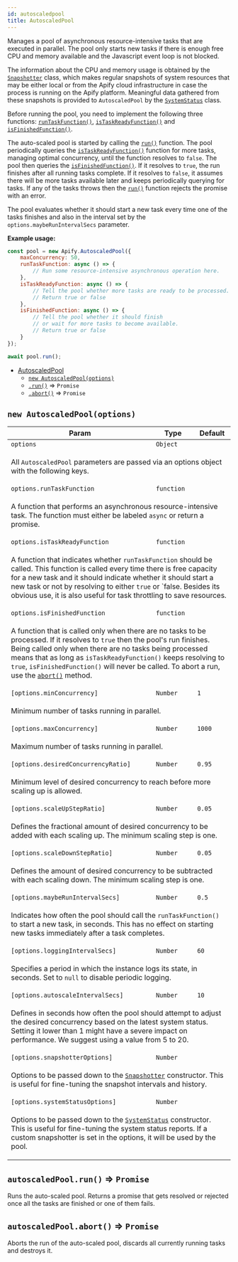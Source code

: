 ```yaml
---
id: autoscaledpool
title: AutoscaledPool
---
```

<a name="AutoscaledPool"></a>

Manages a pool of asynchronous resource-intensive tasks that are executed in parallel.
The pool only starts new tasks if there is enough free CPU and memory available
and the Javascript event loop is not blocked.

The information about the CPU and memory usage is obtained by the [`Snapshotter`](snapshotter) class,
which makes regular snapshots of system resources that may be either local
or from the Apify cloud infrastructure in case the process is running on the Apify platform.
Meaningful data gathered from these snapshots is provided to `AutoscaledPool` by the [`SystemStatus`](systemstatus) class.

Before running the pool, you need to implement the following three functions:
[`runTaskFunction()`](#new_AutoscaledPool_new),
[`isTaskReadyFunction()`](#new_AutoscaledPool_new) and
[`isFinishedFunction()`](#new_AutoscaledPool_new).

The auto-scaled pool is started by calling the [`run()`](#AutoscaledPool+run) function.
The pool periodically queries the [`isTaskReadyFunction()`](#new_AutoscaledPool_new) function
for more tasks, managing optimal concurrency, until the function resolves to `false`. The pool then queries
the [`isFinishedFunction()`](#new_AutoscaledPool_new). If it resolves to `true`, the run finishes after all running tasks complete.
If it resolves to `false`, it assumes there will be more tasks available later and keeps periodically querying for tasks.
If any of the tasks throws then the [`run()`](#AutoscaledPool+run) function rejects the promise with an error.

The pool evaluates whether it should start a new task every time one of the tasks finishes
and also in the interval set by the `options.maybeRunIntervalSecs` parameter.

**Example usage:**

```javascript
const pool = new Apify.AutoscaledPool({
    maxConcurrency: 50,
    runTaskFunction: async () => {
        // Run some resource-intensive asynchronous operation here.
    },
    isTaskReadyFunction: async () => {
        // Tell the pool whether more tasks are ready to be processed.
        // Return true or false
    },
    isFinishedFunction: async () => {
        // Tell the pool whether it should finish
        // or wait for more tasks to become available.
        // Return true or false
    }
});

await pool.run();
```


* [AutoscaledPool](autoscaledpool)
    * [`new AutoscaledPool(options)`](#new_AutoscaledPool_new)
    * [`.run()`](#AutoscaledPool+run) ⇒ <code>Promise</code>
    * [`.abort()`](#AutoscaledPool+abort) ⇒ <code>Promise</code>

<a name="new_AutoscaledPool_new"></a>

## `new AutoscaledPool(options)`
<table>
<thead>
<tr>
<th>Param</th><th>Type</th><th>Default</th>
</tr>
</thead>
<tbody>
<tr>
<td><code>options</code></td><td><code>Object</code></td><td></td>
</tr>
<tr>
<td colspan="3"><p>All <code>AutoscaledPool</code> parameters are passed
  via an options object with the following keys.</p>
</td></tr><tr>
<td><code>options.runTaskFunction</code></td><td><code>function</code></td><td></td>
</tr>
<tr>
<td colspan="3"><p>A function that performs an asynchronous resource-intensive task.
  The function must either be labeled <code>async</code> or return a promise.</p>
</td></tr><tr>
<td><code>options.isTaskReadyFunction</code></td><td><code>function</code></td><td></td>
</tr>
<tr>
<td colspan="3"><p>A function that indicates whether <code>runTaskFunction</code> should be called.
  This function is called every time there is free capacity for a new task and it should
  indicate whether it should start a new task or not by resolving to either <code>true</code> or `false.
  Besides its obvious use, it is also useful for task throttling to save resources.</p>
</td></tr><tr>
<td><code>options.isFinishedFunction</code></td><td><code>function</code></td><td></td>
</tr>
<tr>
<td colspan="3"><p>A function that is called only when there are no tasks to be processed.
  If it resolves to <code>true</code> then the pool&#39;s run finishes. Being called only
  when there are no tasks being processed means that as long as <code>isTaskReadyFunction()</code>
  keeps resolving to <code>true</code>, <code>isFinishedFunction()</code> will never be called.
  To abort a run, use the <a href="#AutoscaledPool+abort"><code>abort()</code></a> method.</p>
</td></tr><tr>
<td><code>[options.minConcurrency]</code></td><td><code>Number</code></td><td><code>1</code></td>
</tr>
<tr>
<td colspan="3"><p>Minimum number of tasks running in parallel.</p>
</td></tr><tr>
<td><code>[options.maxConcurrency]</code></td><td><code>Number</code></td><td><code>1000</code></td>
</tr>
<tr>
<td colspan="3"><p>Maximum number of tasks running in parallel.</p>
</td></tr><tr>
<td><code>[options.desiredConcurrencyRatio]</code></td><td><code>Number</code></td><td><code>0.95</code></td>
</tr>
<tr>
<td colspan="3"><p>Minimum level of desired concurrency to reach before more scaling up is allowed.</p>
</td></tr><tr>
<td><code>[options.scaleUpStepRatio]</code></td><td><code>Number</code></td><td><code>0.05</code></td>
</tr>
<tr>
<td colspan="3"><p>Defines the fractional amount of desired concurrency to be added with each scaling up.
  The minimum scaling step is one.</p>
</td></tr><tr>
<td><code>[options.scaleDownStepRatio]</code></td><td><code>Number</code></td><td><code>0.05</code></td>
</tr>
<tr>
<td colspan="3"><p>Defines the amount of desired concurrency to be subtracted with each scaling down.
  The minimum scaling step is one.</p>
</td></tr><tr>
<td><code>[options.maybeRunIntervalSecs]</code></td><td><code>Number</code></td><td><code>0.5</code></td>
</tr>
<tr>
<td colspan="3"><p>Indicates how often the pool should call the <code>runTaskFunction()</code> to start a new task, in seconds.
  This has no effect on starting new tasks immediately after a task completes.</p>
</td></tr><tr>
<td><code>[options.loggingIntervalSecs]</code></td><td><code>Number</code></td><td><code>60</code></td>
</tr>
<tr>
<td colspan="3"><p>Specifies a period in which the instance logs its state, in seconds.
  Set to <code>null</code> to disable periodic logging.</p>
</td></tr><tr>
<td><code>[options.autoscaleIntervalSecs]</code></td><td><code>Number</code></td><td><code>10</code></td>
</tr>
<tr>
<td colspan="3"><p>Defines in seconds how often the pool should attempt to adjust the desired concurrency
  based on the latest system status. Setting it lower than 1 might have a severe impact on performance.
  We suggest using a value from 5 to 20.</p>
</td></tr><tr>
<td><code>[options.snapshotterOptions]</code></td><td><code>Number</code></td><td></td>
</tr>
<tr>
<td colspan="3"><p>Options to be passed down to the <a href="snapshotter"><code>Snapshotter</code></a> constructor. This is useful for fine-tuning
  the snapshot intervals and history.</p>
</td></tr><tr>
<td><code>[options.systemStatusOptions]</code></td><td><code>Number</code></td><td></td>
</tr>
<tr>
<td colspan="3"><p>Options to be passed down to the <a href="systemstatus"><code>SystemStatus</code></a> constructor. This is useful for fine-tuning
  the system status reports. If a custom snapshotter is set in the options, it will be used
  by the pool.</p>
</td></tr></tbody>
</table>
<a name="AutoscaledPool+run"></a>

## `autoscaledPool.run()` ⇒ <code>Promise</code>
Runs the auto-scaled pool. Returns a promise that gets resolved or rejected once
all the tasks are finished or one of them fails.

<a name="AutoscaledPool+abort"></a>

## `autoscaledPool.abort()` ⇒ <code>Promise</code>
Aborts the run of the auto-scaled pool, discards all currently running tasks and destroys it.

